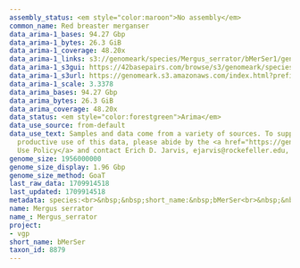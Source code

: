 ```yaml
---
assembly_status: <em style="color:maroon">No assembly</em>
common_name: Red breaster merganser
data_arima-1_bases: 94.27 Gbp
data_arima-1_bytes: 26.3 GiB
data_arima-1_coverage: 48.20x
data_arima-1_links: s3://genomeark/species/Mergus_serrator/bMerSer1/genomic_data/arima/<br>
data_arima-1_s3gui: https://42basepairs.com/browse/s3/genomeark/species/Mergus_serrator/bMerSer1/genomic_data/arima/
data_arima-1_s3url: https://genomeark.s3.amazonaws.com/index.html?prefix=species/Mergus_serrator/bMerSer1/genomic_data/arima/
data_arima-1_scale: 3.3378
data_arima_bases: 94.27 Gbp
data_arima_bytes: 26.3 GiB
data_arima_coverage: 48.20x
data_status: <em style="color:forestgreen">Arima</em>
data_use_source: from-default
data_use_text: Samples and data come from a variety of sources. To support fair and
  productive use of this data, please abide by the <a href="https://genome10k.soe.ucsc.edu/data-use-policies/">Data
  Use Policy</a> and contact Erich D. Jarvis, ejarvis@rockefeller.edu, with any questions.
genome_size: 1956000000
genome_size_display: 1.96 Gbp
genome_size_method: GoaT
last_raw_data: 1709914518
last_updated: 1709914518
metadata: species:<br>&nbsp;&nbsp;short_name:&nbsp;bMerSer<br>&nbsp;&nbsp;name:&nbsp;Mergus&nbsp;serrator<br>&nbsp;&nbsp;taxon_id:&nbsp;8879<br>&nbsp;&nbsp;common_name:&nbsp;Red&nbsp;breaster&nbsp;merganser<br>&nbsp;&nbsp;order:<br>&nbsp;&nbsp;&nbsp;&nbsp;name:&nbsp;Anseriformes<br>&nbsp;&nbsp;family:<br>&nbsp;&nbsp;&nbsp;&nbsp;name:&nbsp;Anatidae<br>&nbsp;&nbsp;individuals:<br>&nbsp;&nbsp;&nbsp;&nbsp;-&nbsp;short_name:&nbsp;bMerSer1<br>&nbsp;&nbsp;&nbsp;&nbsp;&nbsp;&nbsp;biosample_id:&nbsp;SAMEA113398848<br>&nbsp;&nbsp;&nbsp;&nbsp;&nbsp;&nbsp;sex:&nbsp;male<br>&nbsp;&nbsp;genome_size:&nbsp;1956000000<br>&nbsp;&nbsp;genome_size_method:&nbsp;GoaT<br>&nbsp;&nbsp;project:&nbsp;[&nbsp;vgp&nbsp;]<br>
name: Mergus serrator
name_: Mergus_serrator
project:
- vgp
short_name: bMerSer
taxon_id: 8879
---
```

